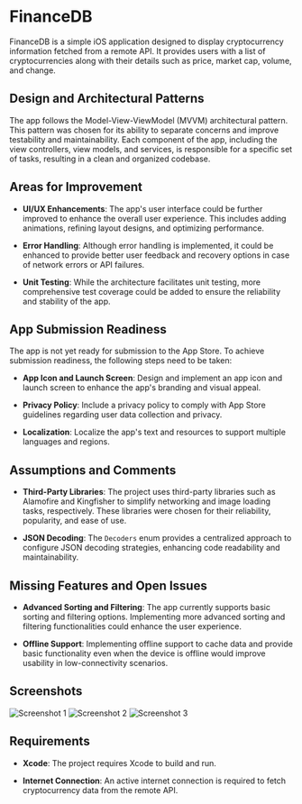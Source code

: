 # FinanceDB

FinanceDB is a simple iOS application designed to display cryptocurrency information fetched from a remote API. It provides users with a list of cryptocurrencies along with their details such as price, market cap, volume, and change.

## Design and Architectural Patterns

The app follows the Model-View-ViewModel (MVVM) architectural pattern. This pattern was chosen for its ability to separate concerns and improve testability and maintainability. Each component of the app, including the view controllers, view models, and services, is responsible for a specific set of tasks, resulting in a clean and organized codebase.

## Areas for Improvement

- **UI/UX Enhancements**: The app's user interface could be further improved to enhance the overall user experience. This includes adding animations, refining layout designs, and optimizing performance.
  
- **Error Handling**: Although error handling is implemented, it could be enhanced to provide better user feedback and recovery options in case of network errors or API failures.
  
- **Unit Testing**: While the architecture facilitates unit testing, more comprehensive test coverage could be added to ensure the reliability and stability of the app.

## App Submission Readiness

The app is not yet ready for submission to the App Store. To achieve submission readiness, the following steps need to be taken:

- **App Icon and Launch Screen**: Design and implement an app icon and launch screen to enhance the app's branding and visual appeal.
  
- **Privacy Policy**: Include a privacy policy to comply with App Store guidelines regarding user data collection and privacy.
  
- **Localization**: Localize the app's text and resources to support multiple languages and regions.

## Assumptions and Comments

- **Third-Party Libraries**: The project uses third-party libraries such as Alamofire and Kingfisher to simplify networking and image loading tasks, respectively. These libraries were chosen for their reliability, popularity, and ease of use.
  
- **JSON Decoding**: The `Decoders` enum provides a centralized approach to configure JSON decoding strategies, enhancing code readability and maintainability.

## Missing Features and Open Issues

- **Advanced Sorting and Filtering**: The app currently supports basic sorting and filtering options. Implementing more advanced sorting and filtering functionalities could enhance the user experience.
  
- **Offline Support**: Implementing offline support to cache data and provide basic functionality even when the device is offline would improve usability in low-connectivity scenarios.

## Screenshots

![Screenshot 1](screenshots/ChangeFilter.png)
![Screenshot 2](screenshots/DetailAppScreen.png)
![Screenshot 3](screenshots/MainAppScreen.png)

## Requirements

- **Xcode**: The project requires Xcode to build and run.
  
- **Internet Connection**: An active internet connection is required to fetch cryptocurrency data from the remote API.
